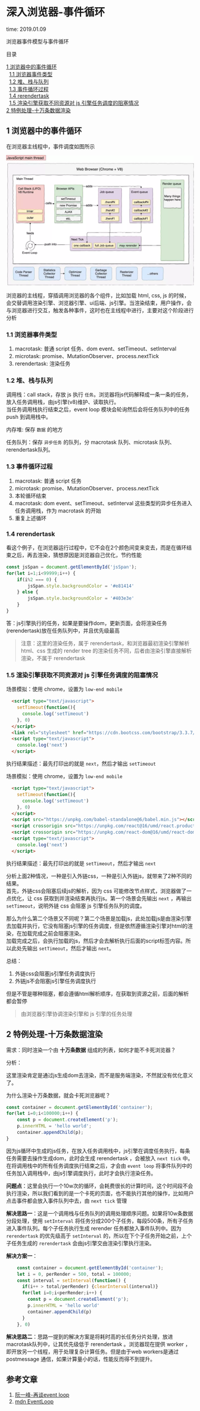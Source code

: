# 深入浏览器-事件循环

time: 2019.01.09

浏览器事件模型与事件循环

目录

[1 浏览器中的事件循环](#1-浏览器中的事件循环)  
&nbsp;&nbsp;[1.1 浏览器事件类型](#1.1-浏览器事件类型)  
&nbsp;&nbsp;[1.2 堆、栈与队列](#1.2-堆、栈与队列)  
&nbsp;&nbsp;[1.3 事件循环过程](#1.3-事件循环过程)  
&nbsp;&nbsp;[1.4 rerendertask](#1.4-rerendertask)  
&nbsp;&nbsp;[1.5 渲染引擎获取不同资源对 js 引擎任务调度的阻塞情况](#1.5-渲染引擎获取不同资源对-js-引擎任务调度的阻塞情况)  
[2 特例处理-十万条数据渲染](#2-特例处理-十万条数据渲染)  

## 1 浏览器中的事件循环

在浏览器主线程中，事件调度如图所示

![main thread](../images/mainThread.png)

浏览器的主线程，穿插调用浏览器的各个组件，比如加载 html, css, js 的时候，会交替调用渲染引擎、浏览器引擎、ui后端、js引擎。当渲染结束，用户操作，会与浏览器进行交互，触发各种事件，这时也在主线程中进行，主要对这个阶段进行分析

### 1.1 浏览器事件类型

1. macrotask: 普通 script 任务、dom event、setTimeout、setInterval
2. microtask: promise、MutationObserver、process.nextTick
3. rerendertask: 渲染任务

### 1.2 堆、栈与队列

调用栈：call stack，存放 js 执行 `任务`。浏览器将js代码解释成一条一条的任务，放入任务调用栈，由js引擎(v8)维护、读取执行。  
当任务调用栈执行结束之后，event loop 模块会轮询然后会将任务队列中的任务 push 到调用栈中。

内存堆: 保存 `数据` 的地方

任务队列：保存 `异步任务` 的队列，分 macrotask 队列、microtask 队列、rerendertask队列。

### 1.3 事件循环过程

1. macrotask: 普通 script 任务
2. microtask: promise、MutationObserver、process.nextTick
3. 本轮循环结束
4. macrotask: dom event、setTimeout、setInterval 这些类型的异步任务进入任务调用栈，作为 macrotask 的开始
5. 重复上述循环

### 1.4 rerendertask

看这个例子，在浏览器运行过程中，它不会在2个颜色间变来变去，而是在循环结束之后，再去渲染，猜想原因是浏览器自己优化，节约性能

```javascript
const jsSpan = document.getElementById('jsSpan');
for(let i=1;i<99999;i++) {
    if(i%2 === 0) {
        jsSpan.style.backgroundColor = '#e81414'
    } else {
        jsSpan.style.backgroundColor = '#403e3e'
    }
}
```

答：js引擎执行的任务，如果是要操作dom，更新页面，会将渲染任务(rerendertask)放在任务队列中，并且优先级最高

> 注意：这里的渲染任务，属于 rerendertask，和浏览器最初渲染引擎解析 html、css 生成的 render tree 的渲染任务不同，后者由渲染引擎直接解析渲染，不属于 rerendertask

### 1.5 渲染引擎获取不同资源对 js 引擎任务调度的阻塞情况

场景模拟：使用 chrome，设置为 `low-end mobile`

```html
  <script type="text/javascript">
    setTimeout(function(){
      console.log('setTimeout')
    }, 0)
  </script>
  <link rel="stylesheet" href="https://cdn.bootcss.com/bootstrap/3.3.7/css/bootstrap.min.css" integrity="sha384-BVYiiSIFeK1dGmJRAkycuHAHRg32OmUcww7on3RYdg4Va+PmSTsz/K68vbdEjh4u" crossorigin="anonymous">
  <script type="text/javascript">
    console.log('next')
  </script>
```

执行结果描述：最先打印出的就是 `next`，然后才输出 `setTimeout`

场景模拟：使用 chrome，设置为 `low-end mobile`

```html
  <script type="text/javascript">
    setTimeout(function(){
      console.log('setTimeout')
    }, 0)
  </script>
  <script src="https://unpkg.com/babel-standalone@6/babel.min.js"></script>
  <script crossorigin src="https://unpkg.com/react@16/umd/react.production.min.js"></script>
  <script crossorigin src="https://unpkg.com/react-dom@16/umd/react-dom.production.min.js"></script>
  <script type="text/javascript">
    console.log('next')
  </script>
```

执行结果描述：最先打印出的就是 `setTimeout`，然后才输出 `next`

分析上面2种情况，一种是引入外链css，一种是引入外链js，就带来了2种不同的结果。  
首先，外链css会阻塞后续js的解析，因为 css 可能修改节点样式，浏览器做了一点优化，让 css 获取到并渲染结束再执行js。第一个场景会先输出 `next` ，再输出 `setTimeout`，说明外链 css 会阻塞 js 引擎任务队列的调度。

那么为什么第二个场景又不同呢？第二个场景是加载js，此处加载js是由渲染引擎去加载并执行，它没有阻塞js引擎的任务调度，但是依然遵循渲染引擎对html的渲染，在加载完成之前会阻塞渲染。  
加载完成之后，会执行加载的js，然后才会去解析执行后面的script标签内容。所以此处先输出 `setTimeout`，然后才输出 `next`。

总结：

1. 外链css会阻塞js引擎任务调度执行
2. 外链js不会阻塞js引擎任务调度执行

但是不管是哪种阻塞，都会遵循html解析顺序，在获取到资源之前，后面的解析都会暂停

> 由浏览器引擎协调渲染引擎和 js 引擎的任务处理

## 2 特例处理-十万条数据渲染

需求：同时渲染一个由 **十万条数据** 组成的列表，如何才能不卡死浏览器？

分析：

这里渲染肯定是通过js生成dom去渲染，而不是服务端渲染，不然就没有优化意义了。

为什么渲染十万条数据，就会卡死浏览器呢？

```javascript
const container = document.getElementById('container');
for(let i=0;i<100000;i++) {
    const p = document.createElement('p');
    p.innerHTML = 'hello world';
    container.appendChild(p);
}
```

因为js循环中生成的js任务，在放入任务调用栈中，js引擎在调度任务执行，每条任务需要去操作生成dom，此时会生成 rerendertask ，会被放入 `next tick` 中。在将调用栈中的所有任务调度执行结束之后，才会由 `event loop` 将事件队列中的任务加入调用栈中，由js引擎调度执行，此时才会执行渲染任务。

**问题点**：这里会执行一个10w次的循环，会耗费很长的计算时间，这个时间段不会执行渲染，所以我们看到的是一个卡死的页面，也不能执行其他的操作，比如用户点击事件都会放入事件队列中去，由 `next tick` 管理

**解决思路一**：这是一个调用栈与任务队列的调用处理顺序问题。如果将10w条数据分段处理，使用 `setInterval` 将任务分成200个子任务，每段500条，所有子任务进入事件队列。每个子任务执行生成 rerender 任务都放入事件队列中。因为 `rerendertask` 的优先级高于 `setInterval` 的，所以在下个子任务开始之前，上个子任务生成的 `rerendertask` 会由js引擎交由渲染引擎执行渲染。

**解决方案一**：

```javascript
    const container = document.getElementById('container');
    let i = 0, perRender = 500, total = 100000;
    const interval = setInterval(function() {
      if(i++ > total/perRender) {clearInterval(interval)}
      for(let i=0;i<perRender;i++) {
        const p = document.createElement('p');
        p.innerHTML = 'hello world'
        container.appendChild(p)
      }
    }, 0)
```

**解决思路二**：思路一提到的解决方案是将耗时高的长任务分片处理，放进macrotask队列中，让其优先级低于 rerendertask 。浏览器现在提供 worker ，即开放另一个线程，用于处理复杂计算任务。但是由于web workers是通过 postmessage 通信，如果计算量小的话，性能反而得不到提升。

## 参考文章

1. [阮一峰-再谈event loop](http://www.ruanyifeng.com/blog/2014/10/event-loop.html)
2. [mdn EventLoop](https://developer.mozilla.org/zh-CN/docs/Web/JavaScript/EventLoop)